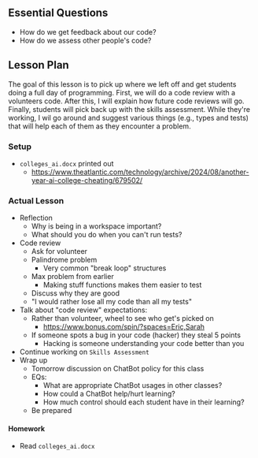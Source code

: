 ## Essential Questions

- How do we get feedback about our code?
- How do we assess other people's code?

## Lesson Plan

The goal of this lesson is to pick up where we left off and get students doing
a full day of programming. First, we will do a code review with a volunteers
code. After this, I will explain how future code reviews will go. Finally,
students will pick back up with the skills assessment. While they're working, I
wil go around and suggest various things (e.g., types and tests) that will help
each of them as they encounter a problem.

### Setup

- `colleges_ai.docx` printed out
    - https://www.theatlantic.com/technology/archive/2024/08/another-year-ai-college-cheating/679502/

### Actual Lesson

- Reflection
    - Why is being in a workspace important?
    - What should you do when you can't run tests?
- Code review
    - Ask for volunteer
    - Palindrome problem
        - Very common "break loop" structures
    - Max problem from earlier
        - Making stuff functions makes them easier to test
    - Discuss why they are good
    - "I would rather lose all my code than all my tests"
- Talk about "code review" expectations:
    - Rather than volunteer, wheel to see who get's picked on
        - https://www.bonus.com/spin/?spaces=Eric,Sarah
    - If someone spots a bug in your code (hacker) they steal 5 points
        - Hacking is someone understanding your code better than you
- Continue working on `Skills Assessment`
- Wrap up
    - Tomorrow discussion on ChatBot policy for this class
    - EQs:
        - What are appropriate ChatBot usages in other classes?
        - How could a ChatBot help/hurt learning?
        - How much control should each student have in their learning?
    - Be prepared

#### Homework

- Read `colleges_ai.docx`
